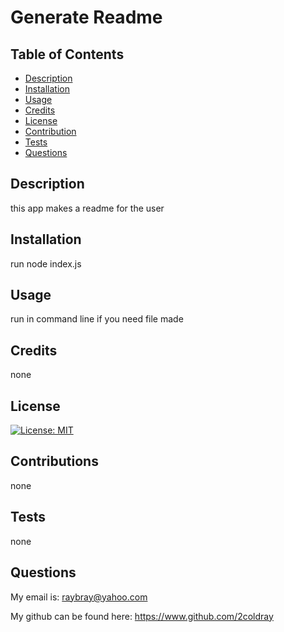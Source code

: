 # Generate Readme

## Table of Contents
* [Description](#description)
* [Installation](#installation)
* [Usage](#usage)
* [Credits](#credits)
* [License](#license)
* [Contribution](#contribution)
* [Tests](#tests)
* [Questions](#questions)
    
## Description
this app makes a readme for the user
    
## Installation
run node index.js
    
## Usage
run in command line if you need file made
    
## Credits
none
    
## License
[![License: MIT](https://img.shields.io/badge/License-MIT-yellow.svg)](https://opensource.org/licenses/MIT)

## Contributions
none
    
## Tests
none
    
## Questions
My email is: raybray@yahoo.com 

My github can be found here: https://www.github.com/2coldray